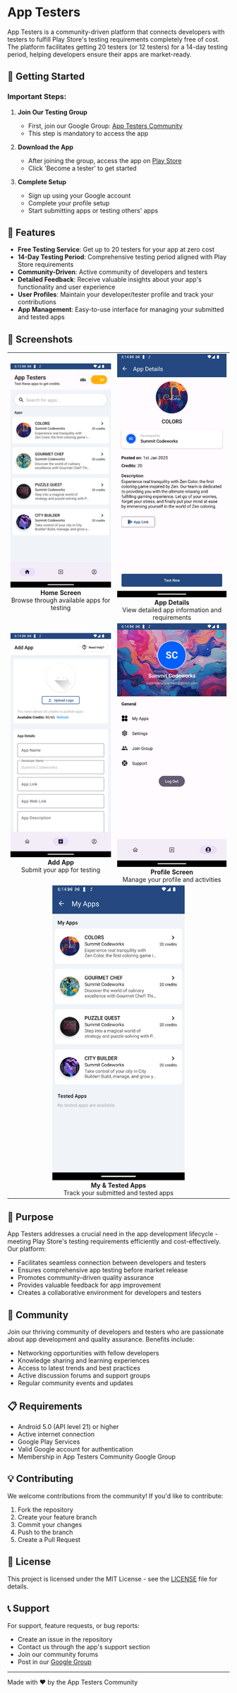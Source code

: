 # App Testers

App Testers is a community-driven platform that connects developers with testers to fulfill Play Store's testing requirements completely free of cost. The platform facilitates getting 20 testers (or 12 testers) for a 14-day testing period, helping developers ensure their apps are market-ready.

## 🚀 Getting Started

### Important Steps:

1. **Join Our Testing Group**
   - First, join our Google Group: [App Testers Community](https://groups.google.com/g/app-testers-community-summitcodeworks)
   - This step is mandatory to access the app

2. **Download the App**
   - After joining the group, access the app on [Play Store](https://play.google.com/apps/testing/com.summitcodeworks.apptesters)
   - Click 'Become a tester' to get started

3. **Complete Setup**
   - Sign up using your Google account
   - Complete your profile setup
   - Start submitting apps or testing others' apps

## 🌟 Features

- **Free Testing Service**: Get up to 20 testers for your app at zero cost
- **14-Day Testing Period**: Comprehensive testing period aligned with Play Store requirements
- **Community-Driven**: Active community of developers and testers
- **Detailed Feedback**: Receive valuable insights about your app's functionality and user experience
- **User Profiles**: Maintain your developer/tester profile and track your contributions
- **App Management**: Easy-to-use interface for managing your submitted and tested apps

## 📱 Screenshots

<table>
  <tr>
    <td align="center">
      <img src="Screenshots/Screenshot_1736901842.png" width="300"/><br/>
      <b>Home Screen</b><br/>
      Browse through available apps for testing
    </td>
    <td align="center">
      <img src="Screenshots/Screenshot_1736901846.png" width="300"/><br/>
      <b>App Details</b><br/>
      View detailed app information and requirements
    </td>
  </tr>
  <tr>
    <td align="center">
      <img src="Screenshots/Screenshot_1736901864.png" width="300"/><br/>
      <b>Add App</b><br/>
      Submit your app for testing
    </td>
    <td align="center">
      <img src="Screenshots/Screenshot_1736901867.png" width="300"/><br/>
      <b>Profile Screen</b><br/>
      Manage your profile and activities
    </td>
  </tr>
  <tr>
    <td align="center" colspan="2">
      <img src="Screenshots/Screenshot_1736901872.png" width="300"/><br/>
      <b>My & Tested Apps</b><br/>
      Track your submitted and tested apps
    </td>
  </tr>
</table>

## 🎯 Purpose

App Testers addresses a crucial need in the app development lifecycle - meeting Play Store's testing requirements efficiently and cost-effectively. Our platform:

- Facilitates seamless connection between developers and testers
- Ensures comprehensive app testing before market release
- Promotes community-driven quality assurance
- Provides valuable feedback for app improvement
- Creates a collaborative environment for developers and testers

## 🤝 Community

Join our thriving community of developers and testers who are passionate about app development and quality assurance. Benefits include:

- Networking opportunities with fellow developers
- Knowledge sharing and learning experiences
- Access to latest trends and best practices
- Active discussion forums and support groups
- Regular community events and updates

## 📋 Requirements

- Android 5.0 (API level 21) or higher
- Active internet connection
- Google Play Services
- Valid Google account for authentication
- Membership in App Testers Community Google Group

## 💡 Contributing

We welcome contributions from the community! If you'd like to contribute:

1. Fork the repository
2. Create your feature branch
3. Commit your changes
4. Push to the branch
5. Create a Pull Request

## 📄 License

This project is licensed under the MIT License - see the [LICENSE](LICENSE) file for details.

## 📞 Support

For support, feature requests, or bug reports:
- Create an issue in the repository
- Contact us through the app's support section
- Join our community forums
- Post in our [Google Group](https://groups.google.com/g/app-testers-community-summitcodeworks)

---

Made with ❤️ by the App Testers Community
